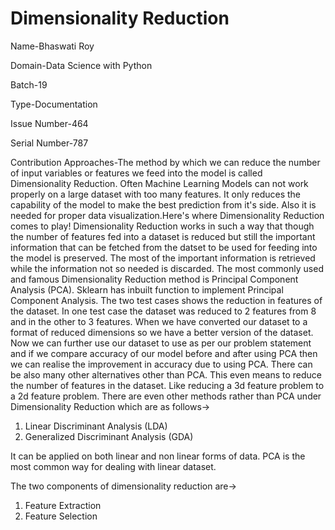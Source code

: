 # Dimensionality Reduction

Name-Bhaswati Roy

Domain-Data Science with Python

Batch-19

Type-Documentation

Issue Number-464

Serial Number-787

Contribution Approaches-The method by which we can reduce the number of input variables or features we feed into the model is called Dimensionality Reduction. Often Machine Learning Models can not work properly on a large dataset with too many features. It only reduces the capability of the model to make the best prediction from it's side. Also it is needed for proper data visualization.Here's where Dimensionality Reduction comes to play! Dimensionality Reduction works in such a way that though the number of features fed into a dataset is reduced but still the important information that can be fetched from the datset to be used for feeding into the model is preserved. The most of the important information is retrieved while the information not so needed is discarded. The most commonly used and famous Dimensionality Reduction method is Principal Component Analysis (PCA). Sklearn has inbuilt function to implement Principal Component Analysis. The two test cases shows the reduction in features of the dataset. In one test case the dataset was reduced to 2 features from 8 and in the other to 3 features. When we have converted our dataset to a format of reduced dimensions so we have a better version of the dataset. Now we can further use our dataset to use as per our problem statement and if we compare accuracy of our model before and after using PCA then we can realise the improvement in accuracy due to using PCA. There can be also many other alternatives other than PCA.
This even means to reduce the number of features in the dataset. Like reducing a 3d feature problem to a 2d feature problem. 
There are even other methods rather than PCA under Dimensionality Reduction which are as follows->
1) Linear Discriminant Analysis (LDA)
2) Generalized Discriminant Analysis (GDA)

It can be applied on both linear and non linear forms of data. PCA is the most common way for dealing with linear dataset. 

The two components of dimensionality reduction are->
1) Feature Extraction
2) Feature Selection
